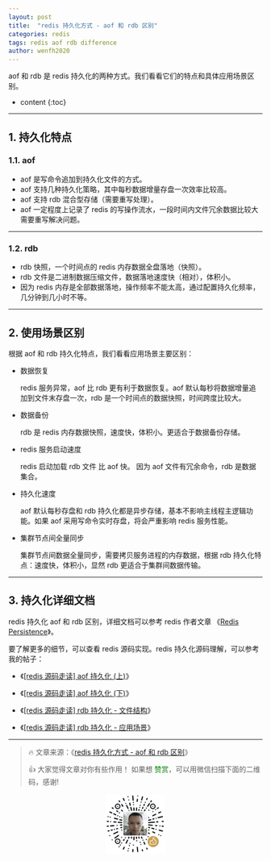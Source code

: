 ```yaml
---
layout: post
title:  "redis 持久化方式 - aof 和 rdb 区别"
categories: redis
tags: redis aof rdb difference
author: wenfh2020
---
```


aof 和 rdb 是 redis 持久化的两种方式。我们看看它们的特点和具体应用场景区别。



* content
{:toc}

---

## 1. 持久化特点

### 1.1. aof

* aof 是写命令追加到持久化文件的方式。
* aof 支持几种持久化策略，其中每秒数据增量存盘一次效率比较高。
* aof 支持 rdb 混合型存储（需要重写处理）。
* aof 一定程度上记录了 redis 的写操作流水，一段时间内文件冗余数据比较大需要重写解决问题。

---

### 1.2. rdb

* rdb 快照，一个时间点的 redis 内存数据全盘落地（快照）。
* rdb 文件是二进制数据压缩文件，数据落地速度快（相对），体积小。
* 因为 redis 内存是全部数据落地，操作频率不能太高，通过配置持久化频率，几分钟到几小时不等。

---

## 2. 使用场景区别

根据 aof 和 rdb 持久化特点，我们看看应用场景主要区别：

* 数据恢复
  
  redis 服务异常，aof 比 rdb 更有利于数据恢复。aof 默认每秒将数据增量追加到文件末存盘一次，rdb 是一个时间点的数据快照，时间跨度比较大。

* 数据备份
  
  rdb 是 redis 内存数据快照，速度快，体积小。更适合于数据备份存储。

* redis 服务启动速度
  
  redis 启动加载 rdb 文件 比 aof 快。 因为 aof 文件有冗余命令，rdb 是数据集合。

* 持久化速度
  
  aof 默认每秒存盘和 rdb 持久化都是异步存储，基本不影响主线程主逻辑功能。如果 aof 采用写命令实时存盘，将会严重影响 redis 服务性能。

* 集群节点间全量同步
  
  集群节点间数据全量同步，需要拷贝服务进程的内存数据，根据 rdb 持久化特点：速度快，体积小，显然 rdb 更适合于集群间数据传输。
  
---

## 3. 持久化详细文档

redis 持久化 aof 和 rdb 区别，详细文档可以参考 redis 作者文章 《[Redis Persistence](https://redis.io/topics/persistence#how-durable-is-the-append-only-file)》。

要了解更多的细节，可以查看 redis 源码实现。redis 持久化源码理解，可以参考我的帖子：

* 《[[redis 源码走读] aof 持久化 (上)](https://wenfh2020.com/2020/03/29/redis-aof-prev/)》

* 《[[redis 源码走读] aof 持久化 (下)](https://wenfh2020.com/2020/03/29/redis-aof-next/)》

* 《[[redis 源码走读] rdb 持久化 - 文件结构](https://wenfh2020.com/2020/03/19/redis-rdb-struct/)》

* 《[[redis 源码走读] rdb 持久化 - 应用场景](https://wenfh2020.com/2020/03/19/redis-rdb-application/)》

---

> 🔥 文章来源：《[redis 持久化方式 - aof 和 rdb 区别](https://wenfh2020.com/2020/04/01/redis-persistence-diff/)》
>
> 👍 大家觉得文章对你有些作用！ 如果想 <font color=green>赞赏</font>，可以用微信扫描下面的二维码，感谢!
<div align=center><img src="/images/2020-08-06-15-49-47.png" width="120"/></div>
